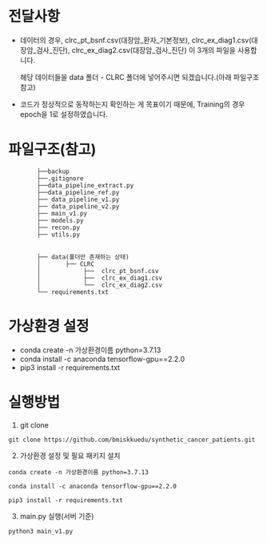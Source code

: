 # 전달사항
* 데이터의 경우, clrc_pt_bsnf.csv(대장암_환자_기본정보), clrc_ex_diag1.csv(대장암_검사_진단), clrc_ex_diag2.csv(대장암_검사_진단) 이 3개의 파일을 사용합니다.


  해당 데이터들을 data 폴더 - CLRC 폴더에 넣어주시면 되겠습니다.(아래 파일구조 참고)
* 코드가 정상적으로 동작하는지 확인하는 게 목표이기 때문에, Training의 경우 epoch을 1로 설정하였습니다.

# 파일구조(참고)
```
        ├──backup
        ├──.gitignore
        ├──data_pipeline_extract.py
        ├──data_pipeline_ref.py
        ├── data_pipeline_v1.py
        ├── data_pipeline_v2.py
        ├── main_v1.py
        ├── models.py
        ├── recon.py
        ├── utils.py
        

        ├── data(폴더만 존재하는 상태)
        │       ├── CLRC
        │            ├──  clrc_pt_bsnf.csv
        │            ├──  clrc_ex_diag1.csv
        │            └──  clrc_ex_diag2.csv
        └── requirements.txt
``` 

# 가상환경 설정

* conda create -n 가상환경이름 python=3.7.13
* conda install -c anaconda tensorflow-gpu==2.2.0
* pip3 install -r requirements.txt

# 실행방법
1. git clone
```
git clone https://github.com/bmiskkuedu/synthetic_cancer_patients.git

```

2. 가상환경 설정 및 필요 패키지 설치
```
conda create -n 가상환경이름 python=3.7.13

conda install -c anaconda tensorflow-gpu==2.2.0

pip3 install -r requirements.txt
```

3. main.py 실행(서버 기준)
```
python3 main_v1.py
```


